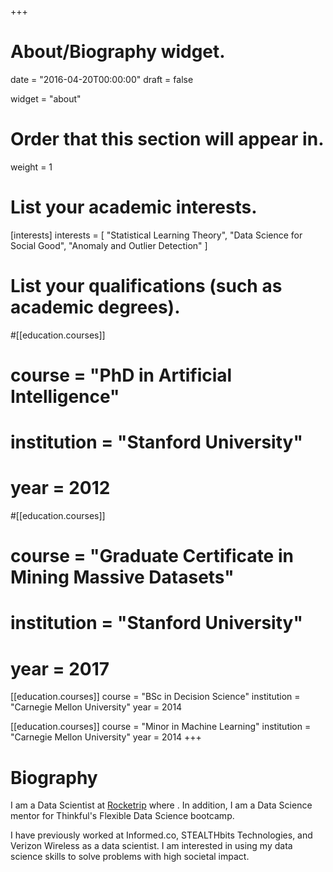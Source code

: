 +++
# About/Biography widget.

date = "2016-04-20T00:00:00"
draft = false

widget = "about"

# Order that this section will appear in.
weight = 1

# List your academic interests.
[interests]
  interests = [
    "Statistical Learning Theory",
    "Data Science for Social Good",
    "Anomaly and Outlier Detection"
  ]

# List your qualifications (such as academic degrees).
#[[education.courses]]
#  course = "PhD in Artificial Intelligence"
#  institution = "Stanford University"
#  year = 2012

#[[education.courses]]
#  course = "Graduate Certificate in Mining Massive Datasets"
#  institution = "Stanford University"
#  year = 2017

[[education.courses]]
  course = "BSc in Decision Science"
  institution = "Carnegie Mellon University"
  year = 2014
 
[[education.courses]]
  course = "Minor in Machine Learning"
  institution = "Carnegie Mellon University"
  year = 2014 
+++

# Biography
I am a Data Scientist at [Rocketrip](www.rocketrip.com) where . In addition, I am a Data Science mentor for Thinkful's Flexible Data Science bootcamp.

I have previously worked at Informed.co, STEALTHbits Technologies, and Verizon Wireless as a data scientist. I am interested in using my data science skills to solve problems with high societal impact.


